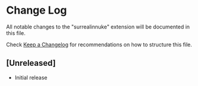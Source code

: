 # Change Log

All notable changes to the "surrealinnuke" extension will be documented in this file.

Check [Keep a Changelog](http://keepachangelog.com/) for recommendations on how to structure this file.

## [Unreleased]

- Initial release
